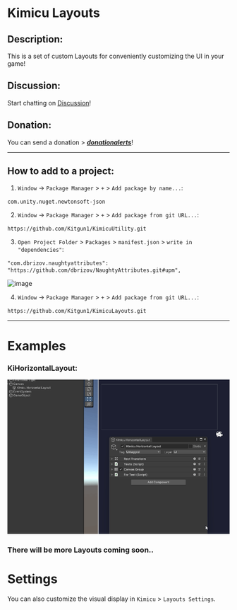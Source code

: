 # Kimicu Layouts
## Description:
This is a set of custom Layouts for conveniently customizing the UI in your game!
## Discussion:
Start chatting on [Discussion](https://github.com/Kitgun1/KimicuLayots/discussions)!
## Donation:
You can send a donation > **_[donationalerts](https://www.donationalerts.com/r/kimicu)_**!

---------------------------------------------------------------------------
## How to add to a project:
1) `Window` -> `Package Manager` > `+` > `Add package by name...`:
```
com.unity.nuget.newtonsoft-json
```

2) `Window` -> `Package Manager` > `+` > `Add package from git URL...`:
```
https://github.com/Kitgun1/KimicuUtility.git 
```

3) `Open Project Folder` > `Packages` > `manifest.json` > `write in "dependencies"`:
```
"com.dbrizov.naughtyattributes": "https://github.com/dbrizov/NaughtyAttributes.git#upm",
```
![image](https://github.com/Kitgun1/KimicuUtility/assets/92532054/44f9994e-4e9c-4620-9fca-1bdd9d72f38a)

4) `Window` -> `Package Manager` > `+` > `Add package from git URL...`:
```
https://github.com/Kitgun1/KimicuLayouts.git 
```

---------------------------------------------------------------------------
# Examples
### KiHorizontalLayout:
![KiHorizontalLayout.gif](ExampleGifs%7E%2FKiHorizontalLayout.gif)

### There will be more Layouts coming soon..


# Settings
You can also customize the visual display in `Kimicu` > `Layouts Settings`.